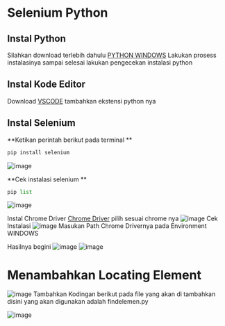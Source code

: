 
# Selenium Python
## Instal Python
Silahkan download terlebih dahulu [PYTHON WINDOWS](https://www.python.org/)
Lakukan prosess instalasinya sampai selesai
lakukan pengecekan instalasi python 

## Instal Kode Editor
Download [VSCODE](https://code.visualstudio.com/) 
tambahkan ekstensi python nya


## Instal Selenium
**Ketikan perintah berikut pada terminal
**
``` py
pip install selenium
```
![image](https://github.com/rplulbi/SQA/assets/15622730/7eb29346-c5a1-4029-871a-6bb32e18f78c)

**Cek instalasi selenium
**
``` py
pip list
```
![image](https://github.com/rplulbi/SQA/assets/15622730/7d4e5bf2-782c-4447-b05d-06a9f3ed43d4)

Instal Chrome Driver
[Chrome Driver](https://chromedriver.chromium.org/downloads)
pilih sesuai chrome nya
![image](https://github.com/rplulbi/SQA/assets/15622730/6f9848f7-29c6-4143-8128-5eec859f80de)
Cek Instalasi
![image](https://github.com/rplulbi/SQA/assets/15622730/1f03af10-cd18-412e-bb3b-e96cabfa00ec)
Masukan Path Chrome Drivernya pada Environment WINDOWS

Hasilnya begini
![image](https://github.com/rplulbi/SQA/assets/15622730/d24fb396-324f-464e-b9ea-7fe4f36fc085)
![image](https://github.com/rplulbi/SQA/assets/15622730/e9f4e523-6a18-4f7a-a99e-30de7d8e6669)

# Menambahkan Locating Element
![image](https://github.com/rplulbi/SQA/assets/15622730/0b5e0d93-13f5-4938-b99c-d4a5ac6105f0)
Tambahkan Kodingan berikut pada file yang akan di tambahkan
disini yang akan digunakan adalah findelemen.py

![image](https://github.com/rplulbi/SQA/assets/15622730/6bf9cac0-d930-4944-b71e-fa8cf93f5773)





